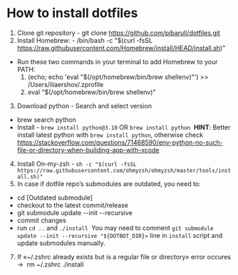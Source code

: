 **How to install dotfiles**
========

1. Clone git repository - git clone https://github.com/pibarull/dotfiles.git
2. Install Homebrew: - /bin/bash -c "$(curl -fsSL https://raw.githubusercontent.com/Homebrew/install/HEAD/install.sh)" 
- Run these two commands in your terminal to add Homebrew to your PATH: 
  1) (echo; echo 'eval "$(/opt/homebrew/bin/brew shellenv)"') >> /Users/iliaershov/.zprofile 
  2) eval "$(/opt/homebrew/bin/brew shellenv)"
3. Download python - Search and select version 
- brew search python 
- Install - `brew install python@3.10` OR `brew install python` 
**HINT**: Better install latest python with `brew install python`, otherwise check https://stackoverflow.com/questions/71468590/env-python-no-such-file-or-directory-when-building-app-with-xcode
4. Install On-my-zsh - `sh -c "$(curl -fsSL https://raw.githubusercontent.com/ohmyzsh/ohmyzsh/master/tools/install.sh)"`
5. In case if dotfile repo’s submodules are outdated, you need to: 
- cd [Outdated submodule] 
- checkout to the latest commit/release 
- git submodule update --init --recursive 
- commit changes
- run `cd ..` and `./install` 
You may need to comment `git submodule update --init --recursive "${DOTBOT_DIR}»` line in `install` script and update submodules manually.
7. If «~/.zshrc already exists but is a regular file or directory» error occures ->  rm ~/.zshrc ./install

